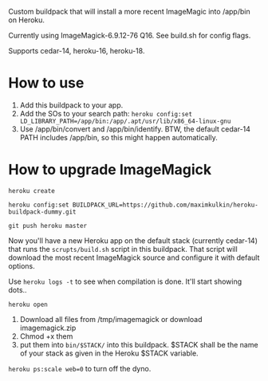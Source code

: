 Custom buildpack that will install a more recent ImageMagic into /app/bin on Heroku. 

Currently using ImageMagick-6.9.12-76 Q16. See build.sh for config flags.

Supports cedar-14, heroku-16, heroku-18.

# How to use

1. Add this buildpack to your app. 
2. Add the SOs to your search path: `heroku config:set LD_LIBRARY_PATH=/app/bin:/app/.apt/usr/lib/x86_64-linux-gnu`
3. Use /app/bin/convert and /app/bin/identify. BTW, the default cedar-14 PATH includes /app/bin, so this might happen automatically.

# How to upgrade ImageMagick

`heroku create`

`heroku config:set BUILDPACK_URL=https://github.com/maximkulkin/heroku-buildpack-dummy.git`

`git push heroku master`

Now you'll have a new Heroku app on the default stack (currently cedar-14) that runs the `scrupts/build.sh` script in this buildpack. That script will download the most recent ImageMagick source and configure it with default options.

Use `heroku logs -t` to see when compilation is done. It'll start showing dots..

`heroku open`

1. Download all files from /tmp/imagemagick or download imagemagick.zip
2. Chmod +x them
3. put them into `bin/$STACK/` into this buildpack. $STACK shall be the name of your stack as given in the Heroku $STACK variable.

`heroku ps:scale web=0` to turn off the dyno.
